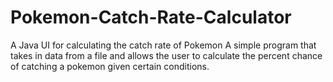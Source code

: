 # Pokemon-Catch-Rate-Calculator
A Java UI for calculating the catch rate of Pokemon
A simple program that takes in data from a file and allows the user to calculate the percent chance of catching a pokemon given certain conditions.
